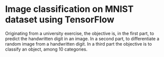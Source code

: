 # Image classification on MNIST dataset using TensorFlow

Originating from a university exercise, the objective is, in the first part, to predict the handwritten digit in an image. In a second part, to differentiate a random image from a handwritten digit. In a third part the objective is to classify an object, among 10 categories.
